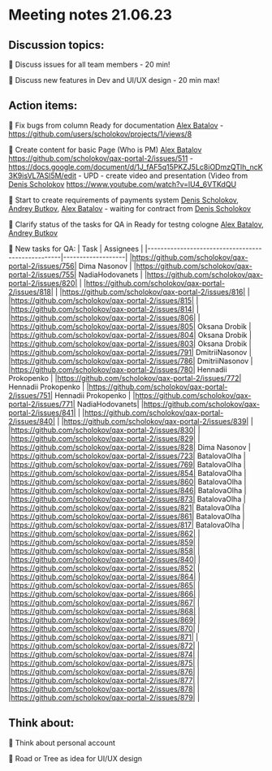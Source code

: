 # Meeting notes 21.06.23 

## Discussion topics: 

:black_square_button: Discuss issues for all team members - 20 min!

:black_square_button: Discuss new features in Dev and UI/UX design - 20 min max!  


## Action items:

:black_square_button: Fix bugs from column Ready for documentation [Alex Batalov](https://github.com/ABatalov) - https://github.com/users/scholokov/projects/1/views/8

:black_square_button: Create content for basic Page (Who is PM)  [Alex Batalov](https://github.com/ABatalov) https://github.com/scholokov/qax-portal-2/issues/511 - https://docs.google.com/document/d/1J_fAF5q15PKZJ5Lc8iODmzQTlh_ncK3K9isVL7ASl5M/edit - UPD - create video and presentation (Video from [Denis Scholokov](https://github.com/scholokov) https://www.youtube.com/watch?v=lU4_6VTKdQU 

:black_square_button: Start to create requirements of payments system [Denis Scholokov](https://github.com/scholokov), [Andrey Butkov](https://github.com/ButKoff), [Alex Batalov](https://github.com/ABatalov)  - waiting for contract from [Denis Scholokov](https://github.com/scholokov)

:black_square_button: Clarify status of the tasks for QA in Ready for testng cologne [Alex Batalov](https://github.com/ABatalov), [Andrey Butkov](https://github.com/ButKoff)  

:black_square_button: New tasks for QA: 
| Task                                  | Assignees            | 
|---------------------------------------------------|-------------------|
|https://github.com/scholokov/qax-portal-2/issues/756| Dima Nasonov |
|https://github.com/scholokov/qax-portal-2/issues/755| NadiaHodovanets |
|https://github.com/scholokov/qax-portal-2/issues/820| |
|https://github.com/scholokov/qax-portal-2/issues/818| |
|https://github.com/scholokov/qax-portal-2/issues/816| |
|https://github.com/scholokov/qax-portal-2/issues/815| |
|https://github.com/scholokov/qax-portal-2/issues/814| |
|https://github.com/scholokov/qax-portal-2/issues/806| |
|https://github.com/scholokov/qax-portal-2/issues/805| Oksana Drobik |
|https://github.com/scholokov/qax-portal-2/issues/804| Oksana Drobik |
|https://github.com/scholokov/qax-portal-2/issues/803| Oksana Drobik |
|https://github.com/scholokov/qax-portal-2/issues/791| DmitriiNasonov |
|https://github.com/scholokov/qax-portal-2/issues/786| DmitriiNasonov |
|https://github.com/scholokov/qax-portal-2/issues/780| Hennadii Prokopenko |
|https://github.com/scholokov/qax-portal-2/issues/772| Hennadii Prokopenko |
|https://github.com/scholokov/qax-portal-2/issues/751| Hennadii Prokopenko |
|https://github.com/scholokov/qax-portal-2/issues/771| NadiaHodovanets| 
|https://github.com/scholokov/qax-portal-2/issues/841| | 
|https://github.com/scholokov/qax-portal-2/issues/840| |
|https://github.com/scholokov/qax-portal-2/issues/839| |
|https://github.com/scholokov/qax-portal-2/issues/830| |
|https://github.com/scholokov/qax-portal-2/issues/829| |
|https://github.com/scholokov/qax-portal-2/issues/828| Dima Nasonov |
|https://github.com/scholokov/qax-portal-2/issues/723| BatalovaOlha | 
|https://github.com/scholokov/qax-portal-2/issues/769| BatalovaOlha |
|https://github.com/scholokov/qax-portal-2/issues/854| BatalovaOlha | 
|https://github.com/scholokov/qax-portal-2/issues/860| BatalovaOlha |
|https://github.com/scholokov/qax-portal-2/issues/846| BatalovaOlha |
|https://github.com/scholokov/qax-portal-2/issues/873| BatalovaOlha |
|https://github.com/scholokov/qax-portal-2/issues/821| BatalovaOlha |
|https://github.com/scholokov/qax-portal-2/issues/861| BatalovaOlha |
|https://github.com/scholokov/qax-portal-2/issues/817| BatalovaOlha |
|https://github.com/scholokov/qax-portal-2/issues/862| |
|https://github.com/scholokov/qax-portal-2/issues/859| |
|https://github.com/scholokov/qax-portal-2/issues/858| |
|https://github.com/scholokov/qax-portal-2/issues/840| |
|https://github.com/scholokov/qax-portal-2/issues/852| |
|https://github.com/scholokov/qax-portal-2/issues/864| |
|https://github.com/scholokov/qax-portal-2/issues/865| |
|https://github.com/scholokov/qax-portal-2/issues/866| |
|https://github.com/scholokov/qax-portal-2/issues/867| |
|https://github.com/scholokov/qax-portal-2/issues/868| |
|https://github.com/scholokov/qax-portal-2/issues/869| |
|https://github.com/scholokov/qax-portal-2/issues/870| |
|https://github.com/scholokov/qax-portal-2/issues/871| |
|https://github.com/scholokov/qax-portal-2/issues/872| |
|https://github.com/scholokov/qax-portal-2/issues/874| |
|https://github.com/scholokov/qax-portal-2/issues/875| |
|https://github.com/scholokov/qax-portal-2/issues/876| |
|https://github.com/scholokov/qax-portal-2/issues/877| |
|https://github.com/scholokov/qax-portal-2/issues/878| |
|https://github.com/scholokov/qax-portal-2/issues/879| |






## Think about:  

:black_square_button: Think about personal account 

:black_square_button: Road or Tree as idea for UI/UX design   


 
